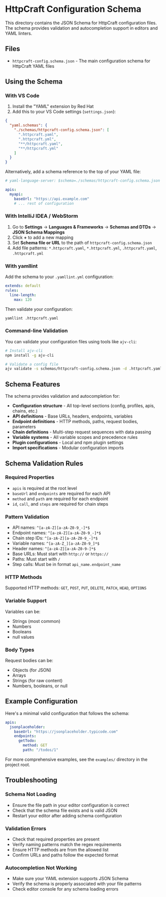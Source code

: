 # HttpCraft Configuration Schema

This directory contains the JSON Schema for HttpCraft configuration files. The schema provides validation and autocompletion support in editors and YAML linters.

## Files

- `httpcraft-config.schema.json` - The main configuration schema for HttpCraft YAML files

## Using the Schema

### With VS Code

1. Install the "YAML" extension by Red Hat
2. Add this to your VS Code settings (`settings.json`):

```json
{
  "yaml.schemas": {
    "./schemas/httpcraft-config.schema.json": [
      ".httpcraft.yaml",
      ".httpcraft.yml",
      "**/httpcraft.yaml",
      "**/httpcraft.yml"
    ]
  }
}
```

Alternatively, add a schema reference to the top of your YAML file:

```yaml
# yaml-language-server: $schema=./schemas/httpcraft-config.schema.json

apis:
  myapi:
    baseUrl: "https://api.example.com"
    # ... rest of configuration
```

### With IntelliJ IDEA / WebStorm

1. Go to **Settings** → **Languages & Frameworks** → **Schemas and DTDs** → **JSON Schema Mappings**
2. Click **+** to add a new mapping
3. Set **Schema file or URL** to the path of `httpcraft-config.schema.json`
4. Add file patterns: `*.httpcraft.yaml`, `*.httpcraft.yml`, `.httpcraft.yaml`, `.httpcraft.yml`

### With yamllint

Add the schema to your `.yamllint.yml` configuration:

```yaml
extends: default
rules:
  line-length:
    max: 120
```

Then validate your configuration:

```bash
yamllint .httpcraft.yaml
```

### Command-line Validation

You can validate your configuration files using tools like `ajv-cli`:

```bash
# Install ajv-cli
npm install -g ajv-cli

# Validate a config file
ajv validate -s schemas/httpcraft-config.schema.json -d .httpcraft.yaml
```

## Schema Features

The schema provides validation and autocompletion for:

- **Configuration structure** - All top-level sections (config, profiles, apis, chains, etc.)
- **API definitions** - Base URLs, headers, endpoints, variables
- **Endpoint definitions** - HTTP methods, paths, request bodies, parameters
- **Chain definitions** - Multi-step request sequences with data passing
- **Variable systems** - All variable scopes and precedence rules
- **Plugin configurations** - Local and npm plugin settings
- **Import specifications** - Modular configuration imports

## Schema Validation Rules

### Required Properties
- `apis` is required at the root level
- `baseUrl` and `endpoints` are required for each API
- `method` and `path` are required for each endpoint
- `id`, `call`, and `steps` are required for chain steps

### Pattern Validation
- API names: `^[a-zA-Z][a-zA-Z0-9_-]*$`
- Endpoint names: `^[a-zA-Z][a-zA-Z0-9_-]*$`
- Chain step IDs: `^[a-zA-Z][a-zA-Z0-9_-]*$`
- Variable names: `^[a-zA-Z_][a-zA-Z0-9_]*$`
- Header names: `^[a-zA-Z][a-zA-Z0-9-]*$`
- Base URLs: Must start with `http://` or `https://`
- Paths: Must start with `/`
- Step calls: Must be in format `api_name.endpoint_name`

### HTTP Methods
Supported HTTP methods: `GET`, `POST`, `PUT`, `DELETE`, `PATCH`, `HEAD`, `OPTIONS`

### Variable Support
Variables can be:
- Strings (most common)
- Numbers
- Booleans
- null values

### Body Types
Request bodies can be:
- Objects (for JSON)
- Arrays
- Strings (for raw content)
- Numbers, booleans, or null

## Example Configuration

Here's a minimal valid configuration that follows the schema:

```yaml
apis:
  jsonplaceholder:
    baseUrl: "https://jsonplaceholder.typicode.com"
    endpoints:
      getTodo:
        method: GET
        path: "/todos/1"
```

For more comprehensive examples, see the `examples/` directory in the project root.

## Troubleshooting

### Schema Not Loading
- Ensure the file path in your editor configuration is correct
- Check that the schema file exists and is valid JSON
- Restart your editor after adding schema configuration

### Validation Errors
- Check that required properties are present
- Verify naming patterns match the regex requirements
- Ensure HTTP methods are from the allowed list
- Confirm URLs and paths follow the expected format

### Autocompletion Not Working
- Make sure your YAML extension supports JSON Schema
- Verify the schema is properly associated with your file patterns
- Check editor console for any schema loading errors 